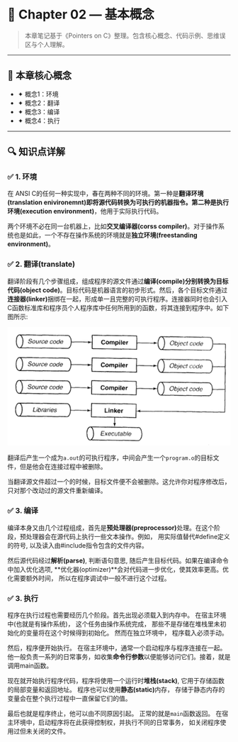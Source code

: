# 📘 Chapter 02 — 基本概念

> 本章笔记基于《Pointers on C》整理。包含核心概念、代码示例、思维误区与个人理解。

---

## 🧠 本章核心概念

- ✦ 概念1：环境
- ✦ 概念2：翻译
- ✦ 概念3：编译
- ✦ 概念4：执行


---

## 🔍 知识点详解

### ✅ 1. 环境
在 ANSI C的任何一种实现中，春在两种不同的环境。第一种是**翻译环境(translation enivironemnt)**即将源代码转换为可执行的机器指令。第二种是**执行环境(execution environment)**，他用于实际执行代码。

两个环境不必在同一台机器上，比如**交叉编译器(corss compiler)**。对于操作系统也是如此，一个不存在操作系统的环境就是**独立环境(freestanding environment)**。

### ✅ 2. 翻译(translate)
翻译阶段有几个步骤组成，组成程序的源文件通过**编译(compile)**分别转换为**目标代码(object code)**。目标代码是机器语言的初步形式。然后，各个目标文件通过<b>连接器(linker)</b>捆绑在一起，形成单一且完整的可执行程序。连接器同时也会引入C函数标准库和程序员个人程序库中任何所用到的函数，将其连接到程序中。如下图所示:

![翻译过程](images/image.png)

翻译后产生一个成为`a.out`的可执行程序，中间会产生一个`program.o`的目标文件，但是他会在连接过程中被删除。

当翻译源文件超过一个的时候，目标文件便不会被删除。这允许你对程序修改后，只对那个改动过的源文件重新编译。 

### ✅ 3. 编译
编译本身又由几个过程组成，首先是<b>预处理器(preprocessor)</b>处理。在这个阶段，预处理器会在源代码上执行一些文本操作。例如， 用实际值替代#define定义的符号, 以及读入由#include指令包含的文件内容。

然后源代码经过**解析(parse)**, 判断语句意思, 随后产生目标代码。如果在编译命令中加入优化选项, **优化器(optimizer)**会对代码进一步优化，使其效率更高。优化需要额外时间， 所以在程序调试中一般不进行这个过程。

### ✅ 3. 执行
程序在执行过程也需要经历几个阶段。首先出现必须载入到内存中。 在宿主环境中(也就是有操作系统)， 这个任务由操作系统完成， 那些不是存储在堆栈里未初始化的变量将在这个时候得到初始化。 然而在独立环境中， 程序载入必须手动。

然后，程序便开始执行。 在宿主环境中，通常一个启动程序与程序连接在一起。 他一般负责一系列的日常事务，如收集**命令行参数**以便能够访问它们。接着，就是调用main函数。

现在就开始执行程序代码，程序将使用一个运行时**堆栈(stack)**, 它用于存储函数的局部变量和返回地址。 程序也可以使用<b>静态(static)</b>内存， 存储于静态内存的变量会在整个执行过程中一直保留它们的值。

最后也就是程序终止，他可以由不同原因引起。 正常的就是`main`函数返回。 在宿主环境中，启动程序将在此获得控制权，并执行不同的日常事务， 如关闭程序使用过但未关闭的文件。



